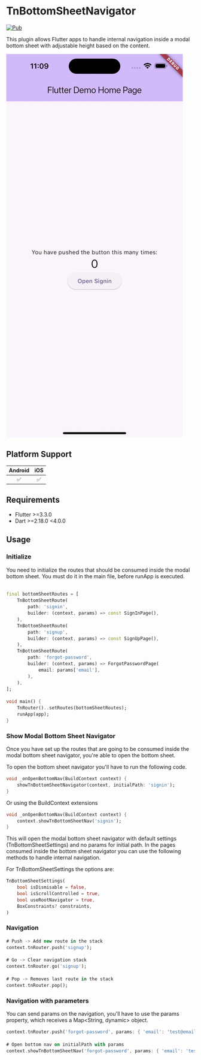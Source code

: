 # TnBottomSheetNavigator

[![Pub](https://img.shields.io/pub/v/tn_bottom_sheet_navigator.svg?logo=flutter&color=blue&style=flat-square)](https://pub.dev/packages/tn_bottom_sheet_navigator)

This plugin allows Flutter apps to handle internal navigation inside a modal bottom sheet with adjustable height based on the content.

<img src="https://raw.githubusercontent.com/jordy-garcia/tn_bottom_sheet_navigator/main/images/sample.gif">

## Platform Support

| Android | iOS |
| :-----: | :-: |
|   ✅    | ✅  |

## Requirements

- Flutter >=3.3.0
- Dart >=2.18.0 <4.0.0

## Usage

### Initialize

You need to initialize the routes that should be consumed inside the modal bottom sheet. You must do it in the main file, before runApp is executed.

```dart

final bottomSheetRoutes = [
    TnBottomSheetRoute(
        path: 'signin',
        builder: (context, params) => const SignInPage(),
    ),
    TnBottomSheetRoute(
        path: 'signup',
        builder: (context, params) => const SignUpPage(),
    ),
    TnBottomSheetRoute(
        path: 'forgot-password',
        builder: (context, params) => ForgotPasswordPage(
            email: params['email'],
        ),
    ),
];

void main() {
    TnRouter()..setRoutes(bottomSheetRoutes);
    runApp(app);
}
```

### Show Modal Bottom Sheet Navigator

Once you have set up the routes that are going to be consumed inside the modal bottom sheet navigator, you're able to open the bottom sheet.

To open the bottom sheet navigator you'll have to run the following code.

```dart
void _onOpenBottomNav(BuildContext context) {
    showTnBottomSheetNavigator(context, initialPath: 'signin');
}
```

Or using the BuildContext extensions

```dart
void _onOpenBottomNav(BuildContext context) {
    context.showTnBottomSheetNav('signin');
}
```

This will open the modal bottom sheet navigator with default settings (TnBottomSheetSettings) and no params for initial path. In the pages consumed inside the bottom sheet navigator you can use the following methods to handle internal navigation.

For TnBottomSheetSettings the options are:

```dart
TnBottomSheetSettings(
    bool isDismisable = false,
    bool isScrollControlled = true,
    bool useRootNavigator = true,
    BoxConstraints? constraints,
)
```

### Navigation

```dart
# Push -> Add new route in the stack
context.tnRouter.push('signup');

# Go -> Clear navigation stack
context.tnRouter.go('signup');

# Pop -> Removes last route in the stack
context.tnRouter.pop();
```

### Navigation with parameters

You can send params on the navigation, you'll have to use the params property, which receives a Map<String, dynamic> object.

```dart
context.tnRouter.push('forgot-password', params: { 'email': 'test@email.com' });

# Open bottom nav on initialPath with params
context.showTnBottomSheetNav('forgot-password', params: { 'email': 'test@email.com' });
```
